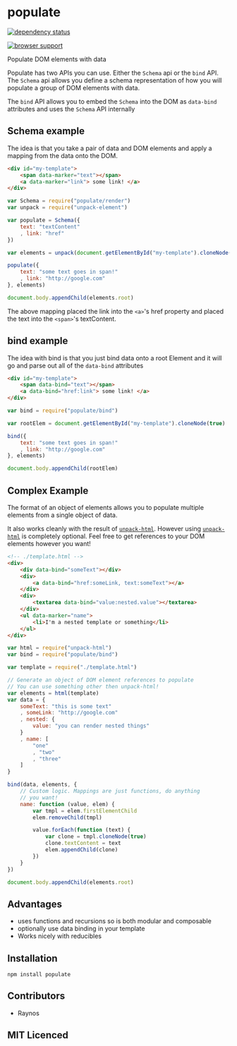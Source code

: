 # populate

[![dependency status][3]][4]

[![browser support][5]][6]

Populate DOM elements with data

Populate has two APIs you can use. Either the `Schema` api or the
`bind` API. The `Schema` api allows you define a schema representation
of how you will populate a group of DOM elements with data.

The `bind` API allows you to embed the `Schema` into the DOM as
`data-bind` attributes and uses the `Schema` API internally

## Schema example

The idea is that you take a pair of data and DOM elements and
    apply a mapping from the data onto the DOM.

```html
<div id="my-template">
    <span data-marker="text"></span>
    <a data-marker="link"> some link! </a>
</div>
```

```js
var Schema = require("populate/render")
var unpack = require("unpack-element")

var populate = Schema({
    text: "textContent"
    , link: "href"
})

var elements = unpack(document.getElementById("my-template").cloneNode(true))

populate({
    text: "some text goes in span!"
    , link: "http://google.com"
}, elements)

document.body.appendChild(elements.root)
```

The above mapping placed the link into the `<a>`'s href property
    and placed the text into the `<span>`'s textContent.

## bind example

The idea with bind is that you just bind data onto a root Element
and it will go and parse out all of the `data-bind` attributes

```html
<div id="my-template">
    <span data-bind="text"></span>
    <a data-bind="href:link"> some link! </a>
</div>
```

```js
var bind = require("populate/bind")

var rootElem = document.getElementById("my-template").cloneNode(true)

bind({
    text: "some text goes in span!"
    , link: "http://google.com"
}, elements)

document.body.appendChild(rootElem)
```

## Complex Example

The format of an object of elements allows you to populate
    multiple elements from a single object of data.

It also works cleanly with the result of [`unpack-html`][1].
    However using [`unpack-html`][1] is completely optional.
    Feel free to get references to your DOM elements however
    you want!

```html
<!-- ./template.html -->
<div>
    <div data-bind="someText"></div>
    <div>
        <a data-bind="href:someLink, text:someText"></a>
    </div>
    <div>
        <textarea data-bind="value:nested.value"></textarea>
    </div>
    <ul data-marker="name">
        <li>I'm a nested template or something</li>
    </ul>
</div>
```

```js
var html = require("unpack-html")
var bind = require("populate/bind")

var template = require("./template.html")

// Generate an object of DOM element references to populate
// You can use something other then unpack-html!
var elements = html(template)
var data = {
    someText: "this is some text"
    , someLink: "http://google.com"
    , nested: {
        value: "you can render nested things"
    }
    , name: [
        "one"
        , "two"
        , "three"
    ]
}

bind(data, elements, {
    // Custom logic. Mappings are just functions, do anything
    // you want!
    name: function (value, elem) {
        var tmpl = elem.firstElementChild
        elem.removeChild(tmpl)

        value.forEach(function (text) {
            var clone = tmpl.cloneNode(true)
            clone.textContent = text
            elem.appendChild(clone)
        })
    }
})

document.body.appendChild(elements.root)
```

## Advantages

 - uses functions and recursions so is both modular and
    composable
 - optionally use data binding in your template
 - Works nicely with reducibles

## Installation

`npm install populate`

## Contributors

 - Raynos

## MIT Licenced

  [1]: https://github.com/Raynos/unpack-html
  [3]: http://david-dm.org/Colingo/populate.png
  [4]: http://david-dm.org/Colingo/populate
  [5]: http://ci.testling.com/Colingo/populate.png
  [6]: http://ci.testling.com/Colingo/populate
